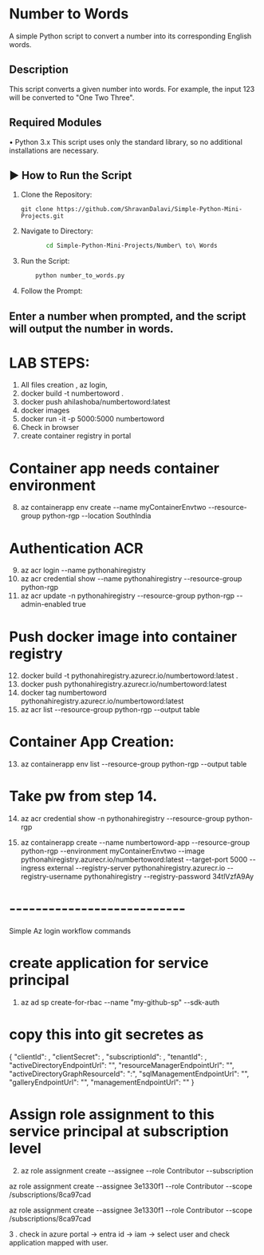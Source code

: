 # Number to Words
A simple Python script to convert a number into its corresponding English words.

## Description
This script converts a given number into words. For example, the input 123 will be converted to "One Two Three".

## Required Modules
• Python 3.x
This script uses only the standard library, so no additional installations are necessary.



## ▶️ How to Run the Script
1. Clone the Repository:
   ```
   git clone https://github.com/ShravanDalavi/Simple-Python-Mini-Projects.git
   ```
2. Navigate to Directory:
   ```bash 
          cd Simple-Python-Mini-Projects/Number\ to\ Words
   ```
3. Run the Script:
   ```bash 
       python number_to_words.py
   ```

4. Follow the Prompt: 


Enter a number when prompted, and the script will output the number in words.
---------------------
# LAB STEPS:
1. All files creation , az login,
2. docker build -t numbertoword .
3. docker push ahilashoba/numbertoword:latest
4. docker images
5. docker run -it -p 5000:5000 numbertoword
6. Check in browser
7. create container registry in portal

# Container app needs container environment
8. az containerapp env create --name myContainerEnvtwo --resource-group python-rgp --location SouthIndia
# Authentication ACR
9. az acr login --name pythonahiregistry
10. az acr credential show --name pythonahiregistry --resource-group python-rgp
11. az acr update -n pythonahiregistry --resource-group python-rgp --admin-enabled true


# Push docker image into container registry
12. docker build -t pythonahiregistry.azurecr.io/numbertoword:latest .
13. docker push pythonahiregistry.azurecr.io/numbertoword:latest
14. docker tag numbertoword pythonahiregistry.azurecr.io/numbertoword:latest
15. az acr list  --resource-group python-rgp --output table
# Container App Creation:
13.  az containerapp env list --resource-group python-rgp --output table
# Take pw from step 14.
14. az acr credential show -n pythonahiregistry --resource-group python-rgp

15. az containerapp create --name numbertoword-app --resource-group python-rgp --environment myContainerEnvtwo --image pythonahiregistry.azurecr.io/numbertoword:latest --target-port 5000 --ingress external --registry-server pythonahiregistry.azurecr.io --registry-username pythonahiregistry --registry-password 34tlVzfA9Ay

# ---------------------------
Simple Az login workflow commands
# create application for service principal
1. az ad sp create-for-rbac --name "my-github-sp" --sdk-auth
# copy this into git secretes as   
{
  "clientId": <cliid>,
  "clientSecret": <clisec>,
  "subscriptionId": <subscription id>,
  "tenantId": <tenant id>,
  "activeDirectoryEndpointUrl": "",
  "resourceManagerEndpointUrl": "",
  "activeDirectoryGraphResourceId": ":",
  "sqlManagementEndpointUrl": "",
  "galleryEndpointUrl": "",
  "managementEndpointUrl": ""
}
# Assign role assignment to this service principal at subscription level
2. az role assignment create --assignee <appId-of-your-SP>  --role Contributor --subscription <your-subscription-id>

az role assignment create --assignee 3e1330f1 --role Contributor --scope /subscriptions/8ca97cad

az role assignment create --assignee 3e1330f1 --role Contributor  --scope /subscriptions/8ca97cad


3 . check in azure portal -> entra id -> iam -> select user and check application mapped with user.


